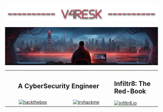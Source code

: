 <p align="center">
  <img src="./assets/v4resk_banner_text.png" alt="v4resk">
</p>

![](./assets/v4resk_banner.png)

<table>
  <tbody>
    <tr>
      <td align="center" width="70%" colspan="2">
        <h2>A CyberSecurity Engineer</h2>
      </td>
      <td width="30%" rowspan="2">
        <h2>Infiltr8: The Red-Book</h2>
        <a href="https://red.infiltr8.io">
          <img
            src="https://4088783613-files.gitbook.io/~/files/v0/b/gitbook-x-prod.appspot.com/o/spaces%2FMdUKdzuqIuObdvCB3mUR%2Fuploads%2FnHJvM7DZR4HkQ1XIdLd9%2Fv4resk_a_design_logo_in_dark_and_red_with_a_bushido_a509518b-b4fe-4d65-9c54-06ec53c9dbcd(1).png?alt=media&token=7b972d56-2adb-4ade-9ca7-424c4ec44dc2"
            alt="infiltr8.io"
          >
        </a>
      </td>
    </tr>
    <tr align="center">
      <td>
        <a href="https://app.hackthebox.com/profile/103483">
        <img
          src="https://www.hackthebox.com/badge/image/103483"
          alt="hackthebox"
        >
      </td>
      <td>
        <a href="https://tryhackme.com/p/v4resk">
          <img
            src="https://tryhackme-badges.s3.amazonaws.com/v4resk.png"
            alt="tryhackme"
          >
        </a>
      </td>
    </tr>
  </tbody>
</table>
